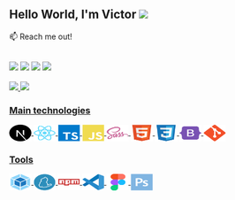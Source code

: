 ## Hello World, I'm Victor   <img src=https://github.com/TheDudeThatCode/TheDudeThatCode/blob/master/Assets/Earth.gif width="30">

<!-- <img src="https://user-images.githubusercontent.com/1303154/88677602-1635ba80-d120-11ea-84d8-d263ba5fc3c0.gif" width="28px" alt="hi"> -->


:mailbox: Reach me out!

<br>
  <div  align="start"> 
 <a href="https://www.youtube.com/channel/UCfuJfrn550tQxt62QmQ7dlw" target="_blank"><img src="https://img.shields.io/badge/YouTube-FF0000?style=for-the-badge&logo=youtube&logoColor=white" target="_blank"></a>
  <a href="https://www.linkedin.com/in/victor-lira-front-end/" target="_blank"><img src="https://img.shields.io/badge/-LinkedIn-%230077B5?style=for-the-badge&logo=linkedin&logoColor=white" target="_blank"></a>   
  <a href = "mailto:victorliradev@gmail.com"><img src="https://img.shields.io/badge/-Gmail-%23333?style=for-the-badge&logo=gmail&logoColor=white" target="_blank"></a>
  <a href="https://www.instagram.com/victorliradev/" target="_blank"><img src="https://img.shields.io/badge/-Instagram-%23E4405F?style=for-the-badge&logo=instagram&logoColor=white"</a>
 
  
  
</div>
 <br>

<!-- TODO: Add last video link -->
 <div>
  <a href="https://github.com/VictorLira-DEV">
  <img height="180em" src="https://github-readme-stats.vercel.app/api?username=VictorLira-DEV&show_icons=true&theme=aura&include_all_commits=true&count_private=true"/>
  <img height="180em" src="https://github-readme-stats.vercel.app/api/top-langs/?username=VictorLira-DEV&layout=compact&langs_count=7&theme=aura"/>
</div>

<!-- TODO: Make technologies links takes you to repositories -->
 <h3>Main technologies</h3>
 <div style="display: inline_block">
  
   <img align="center" alt="Lari-React" height="30" width="40" src="https://github.com/devicons/devicon/blob/master/icons/nextjs/nextjs-original.svg"/>
  <img align="center" alt="Lari-React" height="30" width="40" src="https://raw.githubusercontent.com/devicons/devicon/master/icons/react/react-original.svg"/>
  <img align="center" alt="Lari-Ts" height="30" width="40" src="https://raw.githubusercontent.com/devicons/devicon/master/icons/typescript/typescript-plain.svg"/>
  <img align="center" alt="Lari-Js" height="30" width="40" src="https://raw.githubusercontent.com/devicons/devicon/master/icons/javascript/javascript-plain.svg"/>
   <img align="center" alt="Lari-CSS" height="30" width="40" src="https://raw.githubusercontent.com/devicons/devicon/master/icons/sass/sass-original.svg"/>
  <img align="center" alt="Lari-HTML" height="30" width="40" src="https://raw.githubusercontent.com/devicons/devicon/master/icons/html5/html5-original.svg"/>
  <img align="center" alt="Lari-CSS" height="30" width="40" src="https://raw.githubusercontent.com/devicons/devicon/master/icons/css3/css3-original.svg"/>
  <img align="center" alt="Lari-Bootstrap" height="30" width="40" src="https://raw.githubusercontent.com/devicons/devicon/master/icons/bootstrap/bootstrap-plain.svg"/>
  <img align="center" alt="Lari-git" height="30" width="40" src="https://raw.githubusercontent.com/devicons/devicon/master/icons/git/git-plain.svg"/>
</div>
 
 <h3>Tools</h3>
 <div style="display: inline_block">
  <img align="center" alt="wbpack" height="30" width="40" src="https://github.com/devicons/devicon/blob/master/icons/webpack/webpack-original.svg"/>
  <img align="center" alt="yarn" height="30" width="40" src="https://github.com/devicons/devicon/blob/master/icons/yarn/yarn-original.svg"/>
  <img align="center" alt="npm" height="30" width="40" src="https://github.com/devicons/devicon/blob/master/icons/npm/npm-original-wordmark.svg"/>
  <img align="center" alt="vscode" height="30" width="40" src="https://github.com/devicons/devicon/blob/master/icons/vscode/vscode-original.svg"/>
  <img align="center" alt="figma" height="30" width="40" src="https://github.com/devicons/devicon/blob/master/icons/figma/figma-original.svg"/>
  <img align="center" alt="photoshop" height="30" width="40" src="https://github.com/devicons/devicon/blob/master/icons/photoshop/photoshop-plain.svg"/>
</div>



<!-- [![HTML Badge](https://img.shields.io/badge/-React-61DBFB?style=for-the-badge&labelColor=black&logo=react&logoColor=61DBFB)](#) [![Javascript Badge](https://img.shields.io/badge/-Javascript-F0DB4F?style=for-the-badge&labelColor=black&logo=javascript&logoColor=F0DB4F)](#)    [![Typescript Badge](https://img.shields.io/badge/-Typescript-blue?style=for-the-badge&labelColor=black&logo=Typescript&logoColor=blue)](#) [![Sass Badge](https://img.shields.io/badge/-sass-cc6699?style=for-the-badge&labelColor=black&logo=sass&logoColor=cc6699)](#)   [![HTML Badge](https://img.shields.io/badge/-HTML-f67c01?style=for-the-badge&labelColor=black&logo=html5&logoColor=f67c01)](#) [![Css Badge](https://img.shields.io/badge/-CSS-30ace0?style=for-the-badge&labelColor=black&logo=css3&logoColor=30ace0)](#) [![Bootstrap Badge](https://img.shields.io/badge/-Bootstrap-8612fb?style=for-the-badge&labelColor=black&logo=bootstrap&logoColor=8612fb)](#) 

 -->


<!-- 
#### Business

- :email: victorliradev@gmail.com


 -->
